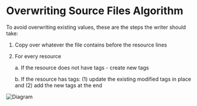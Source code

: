 # Overwriting Source Files Algorithm

To avoid overwriting existing values, these are the steps the writer should take:
1. Copy over whatever the file contains before the resource lines
2. For every resource
    
    a. If the resource does not have tags - create new tags
    
    b. If the resource has tags: (1) update the existing modified tags in place and (2) add the new tags at the end

![Diagram](https://lucid.app/publicSegments/view/7de70ec0-e9ec-4dcf-8612-f2bf22f8e1bc/image.png)

